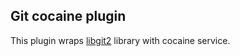 ## Git cocaine plugin

This plugin wraps [libgit2](https://libgit2.github.com/) library with cocaine service.
